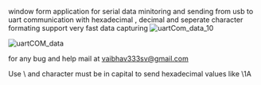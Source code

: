 window form application for serial data minitoring and sending from usb to uart communication with hexadecimal , decimal  and seperate character formating support
very fast data capturing
![uartCom_data_10](https://user-images.githubusercontent.com/20998552/233979506-5015f991-c103-4af4-b6e8-aa45f6baed6c.JPG)

![uartCOM_data](https://user-images.githubusercontent.com/20998552/233979514-14f971cb-7100-462e-8d21-6726bb329707.JPG)

for any bug and help mail at vaibhav333sv@gmail.com

Use \ and character must be in capital to send hexadecimal values like \1A
